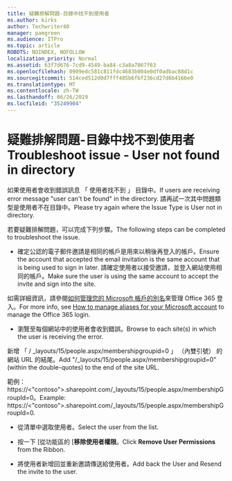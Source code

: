 ```yaml
---
title: 疑難排解問題-目錄中找不到使用者
ms.author: kirks
author: Techwriter40
manager: pamgreen
ms.audience: ITPro
ms.topic: article
ROBOTS: NOINDEX, NOFOLLOW
localization_priority: Normal
ms.assetid: 63f7d676-7cd9-4549-ba84-c3a8a7867f63
ms.openlocfilehash: 0909edc581c811fdc4683b004e0df0adbac88d1c
ms.sourcegitcommit: 514ced512d0d7fff485b6fbf236cd27d6b4166e0
ms.translationtype: MT
ms.contentlocale: zh-TW
ms.lasthandoff: 06/26/2019
ms.locfileid: "35249904"
---
```

# <a name="troubleshoot-issue---user-not-found-in-directory"></a><span data-ttu-id="b0eb1-102">疑難排解問題-目錄中找不到使用者</span><span class="sxs-lookup"><span data-stu-id="b0eb1-102">Troubleshoot issue - User not found in directory</span></span>

<span data-ttu-id="b0eb1-103">如果使用者會收到錯誤訊息 「 使用者找不到 」 目錄中。</span><span class="sxs-lookup"><span data-stu-id="b0eb1-103">If users are receiving error message "user can't be found" in the directory.</span></span> <span data-ttu-id="b0eb1-104">請再試一次其中問題類型是使用者不在目錄中。</span><span class="sxs-lookup"><span data-stu-id="b0eb1-104">Please try again where the Issue Type is User not in directory.</span></span>

<span data-ttu-id="b0eb1-105">若要疑難排解問題，可以完成下列步驟。</span><span class="sxs-lookup"><span data-stu-id="b0eb1-105">The following steps can be completed to troubleshoot the issue.</span></span>

- <span data-ttu-id="b0eb1-106">確定公認的電子郵件邀請是相同的帳戶是用來以稍後再登入的帳戶。</span><span class="sxs-lookup"><span data-stu-id="b0eb1-106">Ensure the account that accepted the email invitation is the same account that is being used to sign in later.</span></span> <span data-ttu-id="b0eb1-107">請確定使用者以接受邀請，並登入網站使用相同的帳戶。</span><span class="sxs-lookup"><span data-stu-id="b0eb1-107">Make sure the user is using the same account to accept the invite and sign into the site.</span></span> 

<span data-ttu-id="b0eb1-108">如需詳細資訊，請參閱[如何管理您的 Microsoft 帳戶的別名</a>來管理 Office 365 登入](https://support.microsoft.com/help/12407/microsoft-account-how-to-manage-aliases)。</span><span class="sxs-lookup"><span data-stu-id="b0eb1-108">For more info, see [How to manage aliases for your Microsoft account</a> to manage the Office 365 login](https://support.microsoft.com/help/12407/microsoft-account-how-to-manage-aliases).</span></span> 

- <span data-ttu-id="b0eb1-109">瀏覽至每個網站中的使用者會收到錯誤。</span><span class="sxs-lookup"><span data-stu-id="b0eb1-109">Browse to each site(s) in which the user is receiving the error.</span></span> 

<span data-ttu-id="b0eb1-110">新增 「 / _layouts/15/people.aspx/membershipgroupid=0 」 （內雙引號） 的網站 URL 的結尾。</span><span class="sxs-lookup"><span data-stu-id="b0eb1-110">Add "/_layouts/15/people.aspx/membershipgroupid=0" (within the double-quotes) to the end of the site URL.</span></span> 

<span data-ttu-id="b0eb1-111">範例： https://<"contoso">.sharepoint.com/_layouts/15/people.aspx/membershipGroupId=0。</span><span class="sxs-lookup"><span data-stu-id="b0eb1-111">Example: https://<"contoso">.sharepoint.com/_layouts/15/people.aspx/membershipGroupId=0.</span></span>

- <span data-ttu-id="b0eb1-112">從清單中選取使用者。</span><span class="sxs-lookup"><span data-stu-id="b0eb1-112">Select the user from the list.</span></span>

- <span data-ttu-id="b0eb1-113">按一下 [從功能區的 [**移除使用者權限**。</span><span class="sxs-lookup"><span data-stu-id="b0eb1-113">Click **Remove User Permissions** from the Ribbon.</span></span> 
-  <span data-ttu-id="b0eb1-114">將使用者新增回並重新邀請傳送給使用者。</span><span class="sxs-lookup"><span data-stu-id="b0eb1-114">Add back the User and Resend the invite to the user.</span></span>

